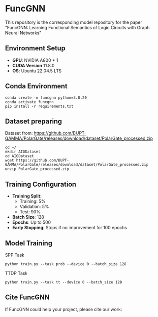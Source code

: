 # FuncGNN
This repository is the corresponding model repository for the paper "FuncGNN: Learning Functional Semantics of Logic Circuits with Graph Neural Networks"

## Environment Setup

- **GPU**: NVIDIA A800 * 1
- **CUDA Version** 11.8.0
- **OS**: Ubuntu 22.04.5 LTS  

## Conda Environment

```
conda create -n funcgnn python=3.8.20
conda activate funcgnn
pip install -r requirements.txt
```

## Dataset preparing

Dataset from: https://github.com/BUPT-GAMMA/PolarGate/releases/download/dataset/PolarGate_processed.zip

```
cd ~/
mkdir AIGDataset
cd AIGDataset
wget https://github.com/BUPT-GAMMA/PolarGate/releases/download/dataset/PolarGate_processed.zip
unzip PolarGate_processed.zip 
```

## Training Configuration

- **Training Split**:  
  - Training: 5%  
  - Validation: 5%  
  - Test: 90%  
- **Batch Size**: 128  
- **Epochs**: Up to 500  
- **Early Stopping**: Stops if no improvement for 100 epochs  

## Model Training

SPP Task

```
python train.py --task prob --device 0 --batch_size 128
```

TTDP Task

```
python train.py --task tt --device 0 --batch_size 128
```

## Cite FuncGNN

If FuncGNN could help your project, please cite our work:

```

```

